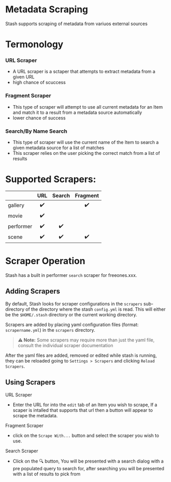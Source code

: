 # Metadata Scraping

Stash supports scraping of metadata from variuos external sources

# Termonology
  ### URL Scraper
  * A URL scraper is a sctaper that attempts to extract metadata from a given URL
  * high chance of scuccess
  ### Fragment Scraper 
  * This type of scraper will attempt to use all current metadata for an Item and match it to a result from a metadata source automatically
  * lower chance of success
  ### Search/By Name Search
  * This type of scraper will use the current name of the Item to search a given metadata source for a list of matches
  * This scraper relies on the user picking the correct match from a list of results 

# Supported Scrapers:

|   | URL | Search | Fragment |
|---|:---:|:---:|:---:|
| gallery | :heavy_check_mark: | | :heavy_check_mark: |
| movie | :heavy_check_mark: | | |
| performer | :heavy_check_mark: | :heavy_check_mark: |   |
| scene | :heavy_check_mark: | :heavy_check_mark:| :heavy_check_mark: |

# Scraper Operation

Stash has a built in performer `search` scraper for freeones.xxx.

## Adding Scrapers

By default, Stash looks for scraper configurations in the `scrapers` sub-directory of the directory where the stash `config.yml` is read. This will either be the `$HOME/.stash` directory or the current working directory.

Scrapers are added by placing yaml configuration files (format: `scrapername.yml`) in the `scrapers` directory.

> **⚠️ Note:** Some scrapers may require more than just the yaml file, consult the individual scraper documentation

After the yaml files are added, removed or edited while stash is running, they can be reloaded going to `Settings > Scrapers` and clicking `Reload Scrapers`.

  
## Using Scrapers

URL Scraper
* Enter the URL for into the `edit` tab of an Item you wish to scrape, If a scaper is intalled that supports that url then a button will appear to scrape the metadata.

Fragment Scraper
* click on the `Scrape With...` button and select the scraper you wish to use.

Search Scraper
* Click on the :mag: button, You will be presented with a search dialog with a pre populated query to search for, after searching you will be presented with a list of results to pick from
